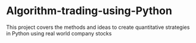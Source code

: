 # Algorithm-trading-using-Python
This project covers the methods and ideas to create quantitative strategies in Python using real world company stocks
